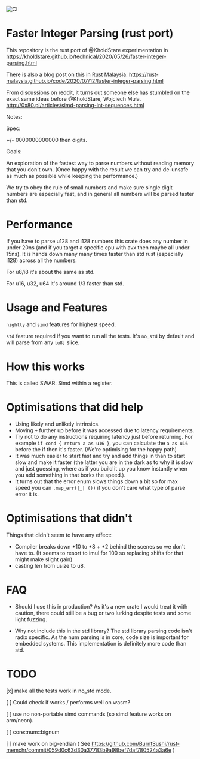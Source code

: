 
![CI](https://github.com/gilescope/parseint/actions/workflows/ci.yml/badge.svg)

Faster Integer Parsing (rust port)
==================================

This repository is the rust port of @KholdStare experimentation in
https://kholdstare.github.io/technical/2020/05/26/faster-integer-parsing.html

There is also a blog post on this in Rust Malaysia.
https://rust-malaysia.github.io/code/2020/07/12/faster-integer-parsing.html

From discussions on reddit, it turns out someone else has stumbled on the exact
same ideas before @KholdStare, Wojciech Muła.
http://0x80.pl/articles/simd-parsing-int-sequences.html

Notes:

Spec:

+/- 0000000000000 then digits.

Goals:

An exploration of the fastest way to parse numbers without reading memory that you don't own. (Once happy with the result we can try and de-unsafe as much as possible
while keeping the performance.)

We try to obey the rule of small numbers and make sure single digit numbers are especially fast, and in general all numbers will be parsed faster than std.

Performance
===========

If you have to parse u128 and i128 numbers this crate does any number in under 20ns
(and if you target a specific cpu with avx then maybe all under 15ns). It is hands down many many times faster than std rust (especially i128) across all the numbers.

For u8/i8 it's about the same as std.

For u16, u32, u64 it's around 1/3 faster than std.

Usage and Features
==================

`nightly` and `simd` features for highest speed.

`std` feature required if you want to run all the tests. 
It's `no_std` by default and will parse from any `[u8]` slice.

How this works
==============
This is called SWAR: Simd within a register.

Optimisations that did help
===========================

   * Using likely and unlikely intrinsics.
   * Moving `+` further up before it was accessed due to latency requirements.
   * Try not to do any instructions requiring latency just before returning. For example `if cond { return a as u16 }`, you can calculate the `a as u16` before the if then it's faster. (We're optimising for the happy path)
   * It was much easier to start fast and try and add things in than to start slow and make it faster (the latter you are in the dark as to why it is slow and just guessing, where as if you build it up you know instantly when you add something in that borks the speed.).
   * It turns out that the error enum slows things down a bit so for max speed you can `.map_err(|_| ())` if you don't care what type of parse error it is.

Optimisations that didn't
=========================
Things that didn't seem to have any effect:

   * Compiler breaks down *10 to *8 + *2 behind the scenes so we don't have to.
     (It seems to resort to imul for 100 so replacing shifts for that might make
     slight gain)
   * casting len from usize to u8.

FAQ
===

   * Should I use this in production? As it's a new crate I would treat it with caution,
   there could still be a bug or two lurking despite tests and some light fuzzing.

   * Why not include this in the std library? The std library parsing code isn't radix specific. As the num parsing is in core, code size is important for embedded systems. This implementation is definitely more code than std.

TODO
====

   [x] make all the tests work in no_std mode.

   [ ] Could check if works / performs well on wasm?

   [ ] use no non-portable simd commands (so simd feature works on arm/neon).

   [ ] core::num::bignum
   
   [ ] make work on big-endian ( See https://github.com/BurntSushi/rust-memchr/commit/059d0c63d30a37783b9a98bef7daf780524a3a6e )